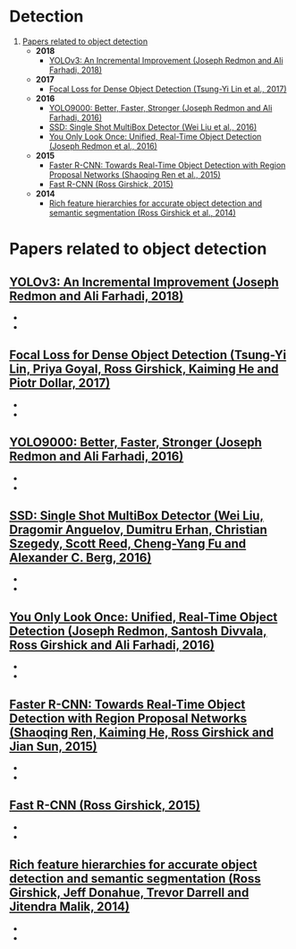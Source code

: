 # Detection
1. [Papers related to object detection](#papers-related-to-object-detection)  
    *  __2018__
	    - [YOLOv3: An Incremental Improvement (Joseph Redmon and Ali Farhadi, 2018)](#yolov3-an-incremental-improvement-joseph-redmon-and-ali-farhadi-2018)
	*  __2017__
	    - [Focal Loss for Dense Object Detection (Tsung-Yi Lin et al., 2017)](#focal-loss-for-dense-object-detection-tsung-yi-lin-priya-goyal-ross-girshick-kaiming-he-and-piotr-dollar-2017)
	*  __2016__
	    - [YOLO9000: Better, Faster, Stronger (Joseph Redmon and Ali Farhadi, 2016)](#yolo9000-better-faster-stronger-joseph-redmon-and-ali-farhadi-2016)
	    - [SSD: Single Shot MultiBox Detector (Wei Liu et al., 2016)](#ssd-single-shot-multibox-detector-wei-liu-dragomir-anguelov-dumitru-erhan-christian-szegedy-scott-reed-cheng-yang-fu-and-alexander-c.-berg-2016)
	    - [You Only Look Once: Unified, Real-Time Object Detection (Joseph Redmon et al., 2016)](#you-only-look-once-unified-real-time-object-detection-joseph-redmon-santosh-divvala-ross-girshick-and-ali-farhadi-2016)
	*  __2015__
	    - [Faster R-CNN: Towards Real-Time Object Detection with Region Proposal Networks (Shaoqing Ren et al., 2015)](#faster-r-cnn-towards-real-time-object-detection-with-region-proposal-networks-shaoqing-ren-kaiming-he-ross-girshick-and-jian-sun-2015)
        - [Fast R-CNN (Ross Girshick, 2015)](#fast-r-cnn-ross-girshick-2015)
	*  __2014__
	    - [Rich feature hierarchies for accurate object detection and semantic segmentation (Ross Girshick et al., 2014)](#rich-feature-hierarchies-for-accurate-object-detection-and-semantic-segmentation-ross-girshick-jeff-donahue-trevor-darrell-and-jitendra-malik-2014)


# Papers related to object detection
## [YOLOv3: An Incremental Improvement (Joseph Redmon and Ali Farhadi, 2018)](https://arxiv.org/abs/1804.02767)
*
*


## [Focal Loss for Dense Object Detection (Tsung-Yi Lin, Priya Goyal, Ross Girshick, Kaiming He and Piotr Dollar, 2017)](https://arxiv.org/abs/1708.02002)
*
*


## [YOLO9000: Better, Faster, Stronger (Joseph Redmon and Ali Farhadi, 2016)](https://arxiv.org/abs/1612.08242)
*
*


## [SSD: Single Shot MultiBox Detector (Wei Liu, Dragomir Anguelov, Dumitru Erhan, Christian Szegedy, Scott Reed, Cheng-Yang Fu and Alexander C. Berg, 2016)](https://arxiv.org/abs/1512.02325)
*
*


## [You Only Look Once: Unified, Real-Time Object Detection (Joseph Redmon, Santosh Divvala, Ross Girshick and Ali Farhadi, 2016)](https://arxiv.org/abs/1506.02640)
*
*


## [Faster R-CNN: Towards Real-Time Object Detection with Region Proposal Networks (Shaoqing Ren, Kaiming He, Ross Girshick and Jian Sun, 2015)](https://arxiv.org/abs/1506.01497)
*
*


## [Fast R-CNN (Ross Girshick, 2015)](https://arxiv.org/abs/1504.08083)
*
*


## [Rich feature hierarchies for accurate object detection and semantic segmentation (Ross Girshick, Jeff Donahue, Trevor Darrell and Jitendra Malik, 2014)](https://arxiv.org/abs/1311.2524)
*
*